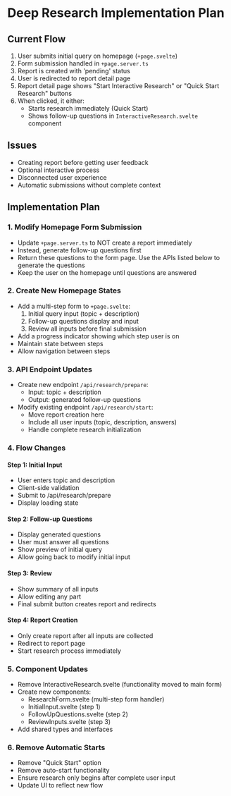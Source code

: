 # Deep Research Implementation Plan

## Current Flow
1. User submits initial query on homepage (`+page.svelte`)
2. Form submission handled in `+page.server.ts`
3. Report is created with 'pending' status
4. User is redirected to report detail page
5. Report detail page shows "Start Interactive Research" or "Quick Start Research" buttons
6. When clicked, it either:
   - Starts research immediately (Quick Start)
   - Shows follow-up questions in `InteractiveResearch.svelte` component

## Issues
- Creating report before getting user feedback
- Optional interactive process
- Disconnected user experience
- Automatic submissions without complete context

## Implementation Plan

### 1. Modify Homepage Form Submission
- Update `+page.server.ts` to NOT create a report immediately
- Instead, generate follow-up questions first
- Return these questions to the form page. Use the APIs listed below to generate the questions
- Keep the user on the homepage until questions are answered

### 2. Create New Homepage States
- Add a multi-step form to `+page.svelte`:
  1. Initial query input (topic + description)
  2. Follow-up questions display and input
  3. Review all inputs before final submission
- Add a progress indicator showing which step user is on
- Maintain state between steps
- Allow navigation between steps

### 3. API Endpoint Updates
- Create new endpoint `/api/research/prepare`:
  - Input: topic + description
  - Output: generated follow-up questions
- Modify existing endpoint `/api/research/start`:
  - Move report creation here
  - Include all user inputs (topic, description, answers)
  - Handle complete research initialization

### 4. Flow Changes
#### Step 1: Initial Input
- User enters topic and description
- Client-side validation
- Submit to /api/research/prepare
- Display loading state

#### Step 2: Follow-up Questions
- Display generated questions
- User must answer all questions
- Show preview of initial query
- Allow going back to modify initial input

#### Step 3: Review
- Show summary of all inputs
- Allow editing any part
- Final submit button creates report and redirects

#### Step 4: Report Creation
- Only create report after all inputs are collected
- Redirect to report page
- Start research process immediately

### 5. Component Updates
- Remove InteractiveResearch.svelte (functionality moved to main form)
- Create new components:
  - ResearchForm.svelte (multi-step form handler)
  - InitialInput.svelte (step 1)
  - FollowUpQuestions.svelte (step 2)
  - ReviewInputs.svelte (step 3)
- Add shared types and interfaces

### 6. Remove Automatic Starts
- Remove "Quick Start" option
- Remove auto-start functionality
- Ensure research only begins after complete user input
- Update UI to reflect new flow